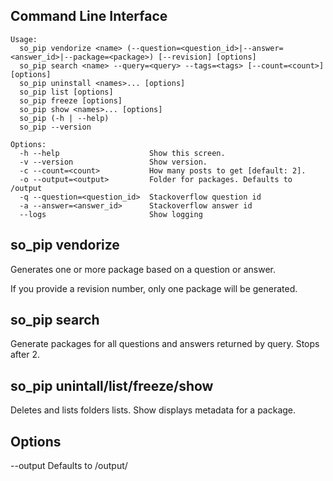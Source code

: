 Command Line Interface
----------------------
```
Usage:
  so_pip vendorize <name> (--question=<question_id>|--answer=<answer_id>|--package=<package>) [--revision] [options]
  so_pip search <name> --query=<query> --tags=<tags> [--count=<count>] [options]
  so_pip uninstall <names>... [options]
  so_pip list [options]
  so_pip freeze [options]
  so_pip show <names>... [options]
  so_pip (-h | --help)
  so_pip --version

Options:
  -h --help                    Show this screen.
  -v --version                 Show version.
  -c --count=<count>           How many posts to get [default: 2].
  -o --output=<output>         Folder for packages. Defaults to /output
  -q --question=<question_id>  Stackoverflow question id
  -a --answer=<answer_id>      Stackoverflow answer id
  --logs                       Show logging
```
so_pip vendorize
----------------
Generates one or more package based on a question or answer.

If you provide a revision number, only one package will be generated.

so_pip search
-------------
Generate packages for all questions and answers returned by query. Stops after 2.

so_pip unintall/list/freeze/show
--------------------------------
Deletes and lists folders lists. Show displays metadata for a package.

Options
-------
--output Defaults to /output/
